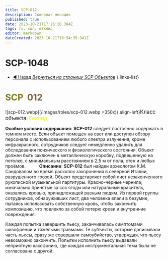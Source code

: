 ```yaml
---
title: SCP-012
description: Скверная мелодия
published: true
date: 2023-10-21T17:26:28.384Z
tags: ru, сцп, евклид
editor: markdown
dateCreated: 2023-10-21T16:54:35.941Z
---
```


# SCP-1048
- [:arrow_backward: Назад *Вернуться на страницу SCP Объектов*](/ru/game/scps)
{.links-list}

# <font color="#7a7a18">SCP</font><font color="white">-</font><font color="#79613e">012</font>
![scp-012.webp](/images/roles/scp-012.webp =350x){.align-left}<big>Класс объекта</big>: <font color="#f5f503"><big>Евклид</big></font>

**Особые условия содержания**: **SCP-012** следует постоянно содержать в темном месте. Если объект помещен на свет или доступен обзору персонала с использованием любого спектра излучения, кроме инфракрасного, сотрудников следует немедленно удалить для обследования психического и физиологического состояния. Объект должен быть заключен в металлическую коробку, подвешенную на потолке, с минимальным расстоянием в 2,5 м от пола, стен и любых проёмов.
 
 
 
 
 
**Описание**: **SCP-012** был найден археологом К.М. Сандовалом во время раскопок захоронения в северной Италии, разрушенного грозой. Объект представляет собой лист незаконченного рукописной музыкальной партитуры. Красно-чёрные чернила, изначально принятые за сок ягоды или натуральный краситель, оказались кровью, принадлежащей разным людям. Из первой группы сотрудников, обнаруживших лист, два человека впали в безумие, пытаясь использовать собственную кровь, чтобы закончить композицию, что повлекло за собой потерю крови и внутренние повреждения.

Каждая попытка завершить пьесу, заканчивалась симптомами шизофрении и тяжёлыми травмами. Те субъекты, которые дописывали часть пьесы, сразу же совершали самоубийство, утверждая, что пьесу невозможно закончить. Попытки исполнить пьесу выдавали неприятную какофонию, где каждая инструментальная тема была не согласована с другой.